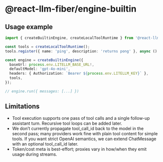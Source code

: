 # @react-llm-fiber/engine-builtin

## Usage example

```ts
import { createBuiltinEngine, createLocalToolRuntime } from '@react-llm-fiber/engine-builtin';

const tools = createLocalToolRuntime();
tools.register({ name: 'ping', description: 'returns pong' }, async () => 'pong');

const engine = createBuiltinEngine({
  baseUrl: process.env.LITELLM_BASE_URL!,
  defaultModel: 'gpt-4o-mini',
  headers: { Authorization: `Bearer ${process.env.LITELLM_KEY}` },
  tools,
});

// engine.run({ messages: [...] })
```


## Limitations

- Tool execution supports one pass of tool calls and a single follow-up assistant turn. Recursive tool loops can be added later.
- We don’t currently propagate tool_call_id back to the model in the second pass; many providers work fine with plain tool content for simple tools. If you want strict OpenAI semantics, we can extend ChatMessage with an optional tool_call_id later.
- Token/cost meta is best-effort; proxies vary in how/when they emit usage during streams.
